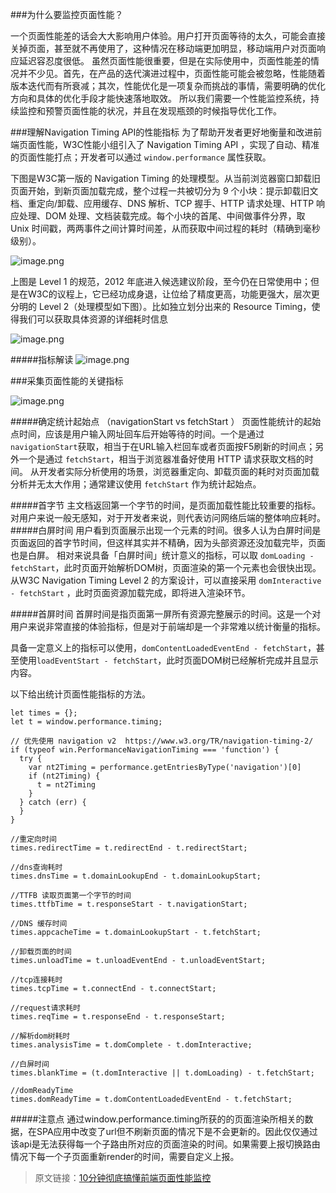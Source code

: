 ###为什么要监控页面性能？

一个页面性能差的话会大大影响用户体验。用户打开页面等待的太久，可能会直接关掉页面，甚至就不再使用了，这种情况在移动端更加明显，移动端用户对页面响应延迟容忍度很低。
虽然页面性能很重要，但是在实际使用中，页面性能差的情况并不少见。首先，在产品的迭代演进过程中，页面性能可能会被忽略，性能随着版本迭代而有所衰减；其次，性能优化是一项复杂而挑战的事情，需要明确的优化方向和具体的优化手段才能快速落地取效。
所以我们需要一个性能监控系统，持续监控和预警页面性能的状况，并且在发现瓶颈的时候指导优化工作。

###理解Navigation Timing API的性能指标
为了帮助开发者更好地衡量和改进前端页面性能，W3C性能小组引入了 Navigation Timing API ，实现了自动、精准的页面性能打点；开发者可以通过 `window.performance` 属性获取。

下图是W3C第一版的 Navigation Timing 的处理模型。从当前浏览器窗口卸载旧页面开始，到新页面加载完成，整个过程一共被切分为 9 个小块：提示卸载旧文档、重定向/卸载、应用缓存、DNS 解析、TCP 握手、HTTP 请求处理、HTTP 响应处理、DOM 处理、文档装载完成。每个小块的首尾、中间做事件分界，取 Unix 时间戳，两两事件之间计算时间差，从而获取中间过程的耗时（精确到毫秒级别）。

![image.png](https://upload-images.jianshu.io/upload_images/12877063-9c6e9c666542358a.png?imageMogr2/auto-orient/strip%7CimageView2/2/w/1240)

上图是 Level 1 的规范，2012 年底进入候选建议阶段，至今仍在日常使用中；但是在W3C的议程上，它已经功成身退，让位给了精度更高，功能更强大，层次更分明的 Level 2（处理模型如下图）。比如独立划分出来的 Resource Timing，使得我们可以获取具体资源的详细耗时信息


![image.png](https://upload-images.jianshu.io/upload_images/12877063-cfcb6eb6f672f0f8.png?imageMogr2/auto-orient/strip%7CimageView2/2/w/1240)

#####指标解读
![image.png](https://upload-images.jianshu.io/upload_images/12877063-c371dcde17981d68.png?imageMogr2/auto-orient/strip%7CimageView2/2/w/1240)

###采集页面性能的关键指标

![image.png](https://upload-images.jianshu.io/upload_images/12877063-12fd3f59cdeb5926.png?imageMogr2/auto-orient/strip%7CimageView2/2/w/1240)

#####确定统计起始点 （navigationStart vs fetchStart ）
页面性能统计的起始点时间，应该是用户输入网址回车后开始等待的时间。一个是通过`navigationStart`获取，相当于在URL输入栏回车或者页面按F5刷新的时间点；另外一个是通过 `fetchStart`，相当于浏览器准备好使用 HTTP 请求获取文档的时间。
从开发者实际分析使用的场景，浏览器重定向、卸载页面的耗时对页面加载分析并无太大作用；通常建议使用 `fetchStart` 作为统计起始点。

#####首字节
主文档返回第一个字节的时间，是页面加载性能比较重要的指标。对用户来说一般无感知，对于开发者来说，则代表访问网络后端的整体响应耗时。
#####白屏时间
用户看到页面展示出现一个元素的时间。很多人认为白屏时间是页面返回的首字节时间，但这样其实并不精确，因为头部资源还没加载完毕，页面也是白屏。
相对来说具备「白屏时间」统计意义的指标，可以取 `domLoading - fetchStart`，此时页面开始解析DOM树，页面渲染的第一个元素也会很快出现。
从W3C Navigation Timing Level 2 的方案设计，可以直接采用 `domInteractive - fetchStart` ，此时页面资源加载完成，即将进入渲染环节。

#####首屏时间
首屏时间是指页面第一屏所有资源完整展示的时间。这是一个对用户来说非常直接的体验指标，但是对于前端却是一个非常难以统计衡量的指标。

具备一定意义上的指标可以使用，`domContentLoadedEventEnd - fetchStart`，甚至使用`loadEventStart - fetchStart`，此时页面DOM树已经解析完成并且显示内容。

以下给出统计页面性能指标的方法。
```
let times = {};
let t = window.performance.timing;

// 优先使用 navigation v2  https://www.w3.org/TR/navigation-timing-2/
if (typeof win.PerformanceNavigationTiming === 'function') {
  try {
    var nt2Timing = performance.getEntriesByType('navigation')[0]
    if (nt2Timing) {
      t = nt2Timing
    }
  } catch (err) {
  }
}

//重定向时间
times.redirectTime = t.redirectEnd - t.redirectStart;

//dns查询耗时
times.dnsTime = t.domainLookupEnd - t.domainLookupStart;

//TTFB 读取页面第一个字节的时间
times.ttfbTime = t.responseStart - t.navigationStart;

//DNS 缓存时间
times.appcacheTime = t.domainLookupStart - t.fetchStart;

//卸载页面的时间
times.unloadTime = t.unloadEventEnd - t.unloadEventStart;

//tcp连接耗时
times.tcpTime = t.connectEnd - t.connectStart;

//request请求耗时
times.reqTime = t.responseEnd - t.responseStart;

//解析dom树耗时
times.analysisTime = t.domComplete - t.domInteractive;

//白屏时间 
times.blankTime = (t.domInteractive || t.domLoading) - t.fetchStart;

//domReadyTime
times.domReadyTime = t.domContentLoadedEventEnd - t.fetchStart;
```
#####注意点
通过window.performance.timing所获的的页面渲染所相关的数据，在SPA应用中改变了url但不刷新页面的情况下是不会更新的。因此仅仅通过该api是无法获得每一个子路由所对应的页面渲染的时间。如果需要上报切换路由情况下每一个子页面重新render的时间，需要自定义上报。

> 原文链接：[10分钟彻底搞懂前端页面性能监控]([https://juejin.im/post/5d8cc378f265da5ba0776f36](https://juejin.im/post/5d8cc378f265da5ba0776f36)
)

